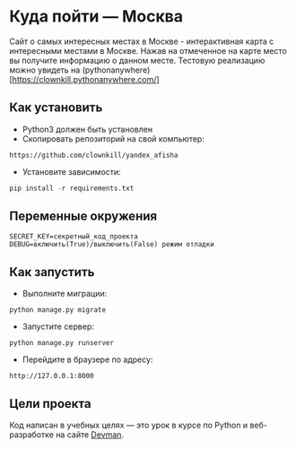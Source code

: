 # Куда пойти — Москва

Сайт о самых интересных местах в Москве - интерактивная карта с интересными местами в Москве.
Нажав на отмеченное на карте место вы получите информацию о данном месте. Тестовую реализацию
можно увидеть на (pythonanywhere)[https://clownkill.pythonanywhere.com/]

## Как установить

* Python3 должен быть установлен
* Скопировать репозиторий на свой компьютер:
```
https://github.com/clownkill/yandex_afisha
```
* Установите зависимости:
```python
pip install -r requirements.txt
```

## Переменные окружения
```
SECRET_KEY=секретный_код_проекта
DEBUG=включить(True)/выключить(False) режим отладки
```

## Как запустить
* Выполните миграции:
```
python manage.py migrate
```
* Запустите сервер:
```
python manage.py runserver
```
* Перейдите в браузере по адресу:
```
http://127.0.0.1:8000
```

## Цели проекта

Код написан в учебных целях — это урок в курсе по Python и веб-разработке на сайте [Devman](https://dvmn.org).
